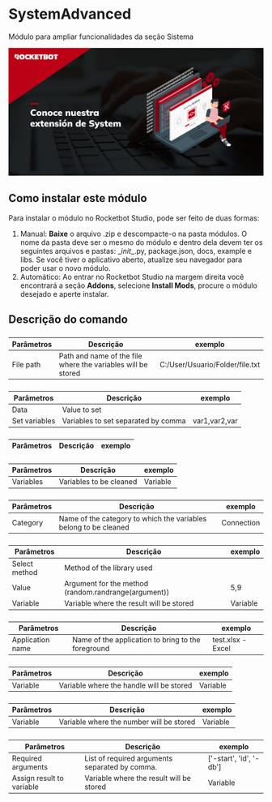



# SystemAdvanced
  
Módulo para ampliar funcionalidades da seção Sistema  

![banner](imgs/Modulo-System.jpg)

## Como instalar este módulo
  
Para instalar o módulo no Rocketbot Studio, pode ser feito de duas formas:
1. Manual: __Baixe__ o arquivo .zip e descompacte-o na pasta módulos. O nome da pasta deve ser o mesmo do módulo e dentro dela devem ter os seguintes arquivos e pastas: \__init__.py, package.json, docs, example e libs. Se você tiver o aplicativo aberto, atualize seu navegador para poder usar o novo módulo.
2. Automático: Ao entrar no Rocketbot Studio na margem direita você encontrará a seção **Addons**, selecione **Install Mods**, procure o módulo desejado e aperte instalar.  


## Descrição do comando

### 
  

|Parâmetros|Descrição|exemplo|
| --- | --- | --- |
|File path  |Path and name of the file where the variables will be stored|C:/User/Usuario/Folder/file.txt|

### 
  

|Parâmetros|Descrição|exemplo|
| --- | --- | --- |
|Data |Value to set||
|Set variables |Variables to set separated by comma|var1,var2,var|

### 
  

|Parâmetros|Descrição|exemplo|
| --- | --- | --- |

### 
  

|Parâmetros|Descrição|exemplo|
| --- | --- | --- |
|Variables|Variables to be cleaned|Variable|

### 
  

|Parâmetros|Descrição|exemplo|
| --- | --- | --- |
|Category|Name of the category to which the variables belong to be cleaned|Connection|

### 
  

|Parâmetros|Descrição|exemplo|
| --- | --- | --- |
|Select method|Method of the library used||
|Value|Argument for the method (random.randrange(argument))|5,9|
|Variable|Variable where the result will be stored|Variable|

### 
  

|Parâmetros|Descrição|exemplo|
| --- | --- | --- |
|Application name|Name of the application to bring to the foreground|test.xlsx - Excel|

### 
  

|Parâmetros|Descrição|exemplo|
| --- | --- | --- |
|Variable|Variable where the handle will be stored|Variable|

### 
  

|Parâmetros|Descrição|exemplo|
| --- | --- | --- |
|Variable|Variable where the number will be stored|Variable|

### 
  

|Parâmetros|Descrição|exemplo|
| --- | --- | --- |
|Required arguments|List of required arguments separated by comma.|['-start', 'id', '-db']|
|Assign result to variable|Variable where the result will be stored|Variable|
